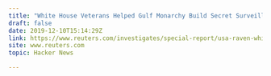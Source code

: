 ```yaml
---
title: "White House Veterans Helped Gulf Monarchy Build Secret Surveillance Unit"
draft: false
date: 2019-12-10T15:14:29Z
link: https://www.reuters.com/investigates/special-report/usa-raven-whitehouse/?utm_medium=RSS&utm_source=hune
site: www.reuters.com
topic: Hacker News  

---
```

